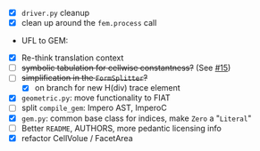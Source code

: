 - [X] `driver.py` cleanup
 - [X] clean up around the `fem.process` call
- UFL to GEM:
 - [X] Re-think translation context
 - [ ] ~~symbolic tabulation for cellwise constantness?~~ (See [#15](https://github.com/firedrakeproject/tsfc/issues/15))
 - [ ] ~~simplification in the `FormSplitter`?~~
   - [X] on branch for new H(div) trace element
- [X] `geometric.py`: move functionality to FIAT
- [ ] split `compile_gem`: Impero AST, ImperoC
- [X] `gem.py`: common base class for indices, make `Zero` a "`Literal`"
- [ ] Better `README`, AUTHORS, more pedantic licensing info
- [X] refactor CellVolue / FacetArea
